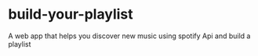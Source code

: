 # build-your-playlist
A web app that helps you discover new music using spotify Api and build a playlist
